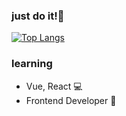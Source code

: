 ### just do it!👯


[![Top Langs](https://github-readme-stats.vercel.app/api/top-langs/?username=nada5un&hide=jupyter%20notebook&layout=compact)](https://github.com/anuraghazra/github-readme-stats)
 
### learning  
- Vue, React 💻
- Frontend Developer 🌱




<!--
**nada5un/nada5un** is a ✨ _special_ ✨ repository because its `README.md` (this file) appears on your GitHub profile.

Here are some ideas to get you started:

- 🔭 I’m currently working on ...
- 🌱 I’m currently learning ...
- 👯 I’m looking to collaborate on ...
- 🤔 I’m looking for help with ...
- 💬 Ask me about ...
- 📫 How to reach me: ...
- 😄 Pronouns: ...
- ⚡ Fun fact: ...
-->
